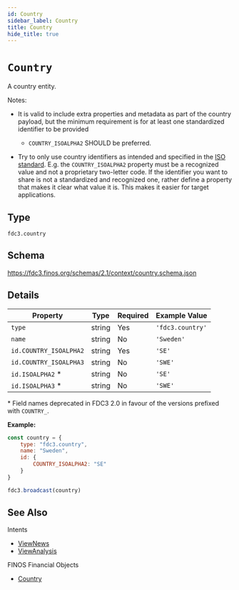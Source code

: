 ```yaml
---
id: Country
sidebar_label: Country
title: Country
hide_title: true
---
```

# `Country`

A country entity.

Notes:

- It is valid to include extra properties and metadata as part of the country payload, but the minimum requirement
is for at least one standardized identifier to be provided
  - `COUNTRY_ISOALPHA2` SHOULD be preferred.

- Try to only use country identifiers as intended and specified in the [ISO standard](https://en.wikipedia.org/wiki/ISO_3166-1). E.g. the `COUNTRY_ISOALPHA2` property must be a recognized value and not a proprietary two-letter code. If the identifier you want to share is not a standardized and recognized one, rather define a property that makes it clear what value it is. This makes it easier for target applications.

## Type

`fdc3.country`

## Schema

<https://fdc3.finos.org/schemas/2.1/context/country.schema.json>


## Details

| Property                 | Type    | Required | Example Value        |
|--------------------------|---------|----------|----------------------|
| `type`                   | string  | Yes      | `'fdc3.country'`     |
| `name`                   | string  | No       | `'Sweden'`           |
| `id.COUNTRY_ISOALPHA2`   | string  | Yes      | `'SE'`               |
| `id.COUNTRY_ISOALPHA3`   | string  | No       | `'SWE'`              |
| `id.ISOALPHA2` *         | string  | No       | `'SE'`               |
| `id.ISOALPHA3` *         | string  | No       | `'SWE'`              |

\* Field names deprecated in FDC3 2.0 in favour of the versions prefixed with `COUNTRY_`.

**Example:**

```js
const country = {
    type: "fdc3.country",
    name: "Sweden",
    id: {
        COUNTRY_ISOALPHA2: "SE"
    }
}

fdc3.broadcast(country)
```

## See Also

Intents

- [ViewNews](../../intents/ref/ViewNews)
- [ViewAnalysis](../../intents/ref/viewAnalysis)

FINOS Financial Objects

- [Country](https://fo.finos.org/docs/objects/country)
